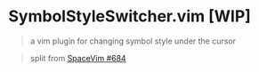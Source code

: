 # SymbolStyleSwitcher.vim [WIP]
> a vim plugin for changing symbol style under the cursor

> split from [SpaceVim #684](https://github.com/SpaceVim/SpaceVim/pull/684)
